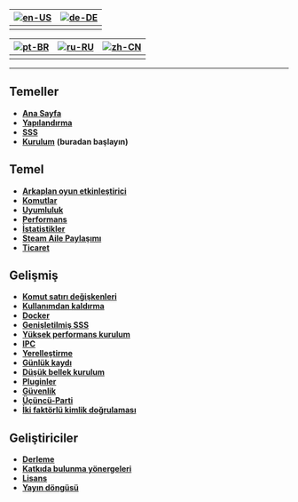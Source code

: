 | [![en-US](https://raw.githubusercontent.com/hjnilsson/country-flags/master/png100px/us.png)](https://github.com/JustArchiNET/ArchiSteamFarm/wiki/Home) | [![de-DE](https://raw.githubusercontent.com/hjnilsson/country-flags/master/png100px/de.png)](https://github.com/JustArchiNET/ArchiSteamFarm/wiki/Home-de-DE) |
| ------------------------------------------------------------------------------------------------------------------------------------------------------ | ------------------------------------------------------------------------------------------------------------------------------------------------------------ |
|                                                                                                                                                        |                                                                                                                                                              |

| [![pt-BR](https://raw.githubusercontent.com/hjnilsson/country-flags/master/png100px/br.png)](https://github.com/JustArchiNET/ArchiSteamFarm/wiki/Home-pt-BR) | [![ru-RU](https://raw.githubusercontent.com/hjnilsson/country-flags/master/png100px/ru.png)](https://github.com/JustArchiNET/ArchiSteamFarm/wiki/Home-ru-RU) | [![zh-CN](https://raw.githubusercontent.com/hjnilsson/country-flags/master/png100px/cn.png)](https://github.com/JustArchiNET/ArchiSteamFarm/wiki/Home-zh-CN) |
| ------------------------------------------------------------------------------------------------------------------------------------------------------------ | ------------------------------------------------------------------------------------------------------------------------------------------------------------ | ------------------------------------------------------------------------------------------------------------------------------------------------------------ |
|                                                                                                                                                              |                                                                                                                                                              |                                                                                                                                                              |

* * *

## Temeller

* **[Ana Sayfa](https://github.com/JustArchiNET/ArchiSteamFarm/wiki/Home)**
* **[Yapılandırma](https://github.com/JustArchiNET/ArchiSteamFarm/wiki/Configuration)**
* **[SSS](https://github.com/JustArchiNET/ArchiSteamFarm/wiki/FAQ)**
* **[Kurulum](https://github.com/JustArchiNET/ArchiSteamFarm/wiki/Setting-up)** **(buradan başlayın)**

## Temel

* **[Arkaplan oyun etkinleştirici](https://github.com/JustArchiNET/ArchiSteamFarm/wiki/Background-games-redeemer)**
* **[Komutlar](https://github.com/JustArchiNET/ArchiSteamFarm/wiki/Commands)**
* **[Uyumluluk](https://github.com/JustArchiNET/ArchiSteamFarm/wiki/Compatibility)**
* **[Performans](https://github.com/JustArchiNET/ArchiSteamFarm/wiki/Performance)**
* **[İstatistikler](https://github.com/JustArchiNET/ArchiSteamFarm/wiki/Statistics)**
* **[Steam Aile Paylaşımı](https://github.com/JustArchiNET/ArchiSteamFarm/wiki/Steam-Family-Sharing)**
* **[Ticaret](https://github.com/JustArchiNET/ArchiSteamFarm/wiki/Trading)**

## Gelişmiş

* **[Komut satırı değişkenleri](https://github.com/JustArchiNET/ArchiSteamFarm/wiki/Command-line-arguments)**
* **[Kullanımdan kaldırma](https://github.com/JustArchiNET/ArchiSteamFarm/wiki/Deprecation)**
* **[Docker](https://github.com/JustArchiNET/ArchiSteamFarm/wiki/Docker)**
* **[Genişletilmiş SSS](https://github.com/JustArchiNET/ArchiSteamFarm/wiki/Extended-FAQ)**
* **[Yüksek performans kurulum](https://github.com/JustArchiNET/ArchiSteamFarm/wiki/High-performance-setup)**
* **[IPC](https://github.com/JustArchiNET/ArchiSteamFarm/wiki/IPC)**
* **[Yerelleştirme](https://github.com/JustArchiNET/ArchiSteamFarm/wiki/Localization)**
* **[Günlük kaydı](https://github.com/JustArchiNET/ArchiSteamFarm/wiki/Logging)**
* **[Düşük bellek kurulum](https://github.com/JustArchiNET/ArchiSteamFarm/wiki/Low-memory-setup)**
* **[Pluginler](https://github.com/JustArchiNET/ArchiSteamFarm/wiki/Plugins)**
* **[Güvenlik](https://github.com/JustArchiNET/ArchiSteamFarm/wiki/Security)**
* **[Üçüncü-Parti](https://github.com/JustArchiNET/ArchiSteamFarm/wiki/Third-party)**
* **[İki faktörlü kimlik doğrulaması](https://github.com/JustArchiNET/ArchiSteamFarm/wiki/Two-factor-authentication)**

## Geliştiriciler

* **[Derleme](https://github.com/JustArchiNET/ArchiSteamFarm/wiki/Compilation)**
* **[Katkıda bulunma yönergeleri](https://github.com/JustArchiNET/ArchiSteamFarm/blob/master/.github/CONTRIBUTING.md)**
* **[Lisans](https://github.com/JustArchiNET/ArchiSteamFarm/wiki/License)**
* **[Yayın döngüsü](https://github.com/JustArchiNET/ArchiSteamFarm/wiki/Release-cycle)**